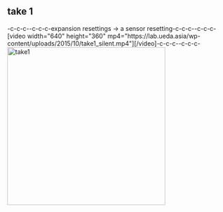<h2>take 1</h2>-c-c-c--c-c-c-expansion resettings -> a sensor resetting-c-c-c--c-c-c-[video width="640" height="360" mp4="https://lab.ueda.asia/wp-content/uploads/2015/10/take1_silent.mp4"][/video]-c-c-c--c-c-c-<a href="https://lab.ueda.asia/wp-content/uploads/2015/10/take1.gif"><img src="https://lab.ueda.asia/wp-content/uploads/2015/10/take1.gif" alt="take1" width="360" height="360" class="alignleft size-full wp-image-225" /></a>
